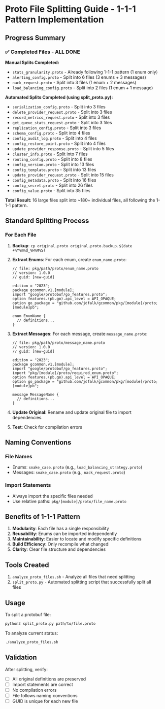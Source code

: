 # Proto File Splitting Guide - 1-1-1 Pattern Implementation

## Progress Summary

### ✅ Completed Files - ALL DONE

**Manual Splits Completed:**

- `stats_granularity.proto` - Already following 1-1-1 pattern (1 enum only)
- `alerting_config.proto` - Split into 6 files (3 enums + 3 messages)
- `nack_request.proto` - Split into 3 files (1 enum + 2 messages)
- `load_balancing_config.proto` - Split into 2 files (1 enum + 1 message)

**Automated Splits Completed (using split_proto.py):**

- `serialization_config.proto` - Split into 3 files
- `delete_provider_request.proto` - Split into 3 files
- `record_metrics_request.proto` - Split into 3 files
- `get_queue_stats_request.proto` - Split into 3 files
- `replication_config.proto` - Split into 3 files
- `schema_config.proto` - Split into 4 files
- `config_audit_log.proto` - Split into 4 files
- `config_restore_point.proto` - Split into 4 files
- `update_provider_response.proto` - Split into 5 files
- `cluster_info.proto` - Split into 7 files
- `routing_config.proto` - Split into 8 files
- `config_version.proto` - Split into 13 files
- `config_template.proto` - Split into 13 files
- `update_provider_request.proto` - Split into 15 files
- `config_metadata.proto` - Split into 16 files
- `config_secret.proto` - Split into 26 files
- `config_value.proto` - Split into 35 files

**Total Result:** 16 large files split into ~180+ individual files, all
following the 1-1-1 pattern.

## Standard Splitting Process

### For Each File

1. **Backup**: `cp original.proto original.proto.backup.$(date +%Y%m%d_%H%M%S)`

2. **Extract Enums**: For each enum, create `enum_name.proto`:

   ```proto3
   // file: pkg/path/proto/enum_name.proto
   // version: 1.0.0
   // guid: [new-guid]

   edition = "2023";
   package gcommon.v1.[module];
   import "google/protobuf/go_features.proto";
   option features.(pb.go).api_level = API_OPAQUE;
   option go_package = "github.com/jdfalk/gcommon/pkg/[module]/proto;[module]pb";

   enum EnumName {
     // definitions...
   }
   ```

3. **Extract Messages**: For each message, create `message_name.proto`:

   ```proto3
   // file: pkg/path/proto/message_name.proto
   // version: 1.0.0
   // guid: [new-guid]

   edition = "2023";
   package gcommon.v1.[module];
   import "google/protobuf/go_features.proto";
   import "pkg/[module]/proto/required_enum.proto";
   option features.(pb.go).api_level = API_OPAQUE;
   option go_package = "github.com/jdfalk/gcommon/pkg/[module]/proto;[module]pb";

   message MessageName {
     // definitions...
   }
   ```

4. **Update Original**: Rename and update original file to import dependencies

5. **Test**: Check for compilation errors

## Naming Conventions

### File Names

- Enums: `snake_case.proto` (e.g., `load_balancing_strategy.proto`)
- Messages: `snake_case.proto` (e.g., `nack_request.proto`)

### Import Statements

- Always import the specific files needed
- Use relative paths: `pkg/[module]/proto/file_name.proto`

## Benefits of 1-1-1 Pattern

1. **Modularity**: Each file has a single responsibility
2. **Reusability**: Enums can be imported independently
3. **Maintainability**: Easier to locate and modify specific definitions
4. **Build Efficiency**: Only recompile what changed
5. **Clarity**: Clear file structure and dependencies

## Tools Created

1. `analyze_proto_files.sh` - Analyze all files that need splitting
2. `split_proto.py` - Automated splitting script that successfully split all
   files

## Usage

To split a protobuf file:

```bash
python3 split_proto.py path/to/file.proto
```

To analyze current status:

```bash
./analyze_proto_files.sh
```

## Validation

After splitting, verify:

- [ ] All original definitions are preserved
- [ ] Import statements are correct
- [ ] No compilation errors
- [ ] File follows naming conventions
- [ ] GUID is unique for each new file
